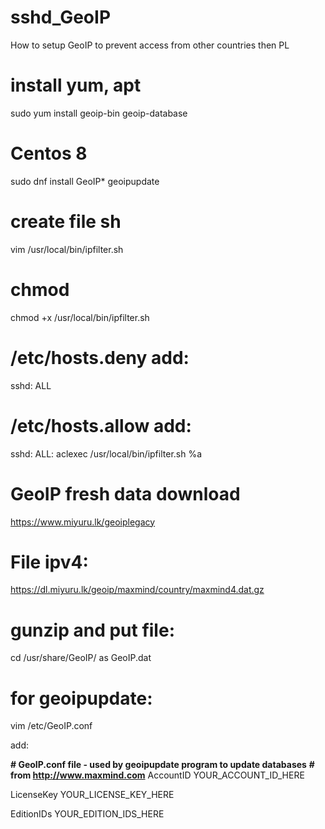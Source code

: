 # sshd_GeoIP
How to setup GeoIP to prevent access from other countries then PL 
# install yum, apt
sudo yum install geoip-bin geoip-database
# Centos 8
sudo dnf install GeoIP* geoipupdate
# create file sh
vim /usr/local/bin/ipfilter.sh
# chmod
chmod +x /usr/local/bin/ipfilter.sh
# /etc/hosts.deny add:
sshd: ALL
# /etc/hosts.allow add:
sshd: ALL: aclexec /usr/local/bin/ipfilter.sh %a
# GeoIP fresh data download
https://www.miyuru.lk/geoiplegacy
# File ipv4: 
https://dl.miyuru.lk/geoip/maxmind/country/maxmind4.dat.gz
# gunzip and put file: 
cd /usr/share/GeoIP/
as GeoIP.dat


# for geoipupdate:
vim /etc/GeoIP.conf

add:

**# GeoIP.conf file - used by geoipupdate program to update databases**
**# from http://www.maxmind.com**
AccountID YOUR_ACCOUNT_ID_HERE

LicenseKey YOUR_LICENSE_KEY_HERE

EditionIDs YOUR_EDITION_IDS_HERE

